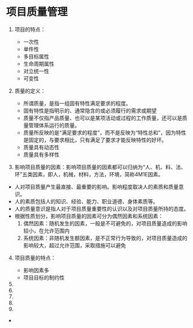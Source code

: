 # 项目质量管理

1. 项目的特点：

   * 一次性
   * 单件性
   * 多目标属性
   * 生命周期属性
   * 对立统一性
   * 可变性

2. 质量的定义：

   * 所谓质量，是指一组固有特性满足要求的程度。
   * 固有特性是指明示的、通常隐含的或必须履行的需求或期望
   * 质量不仅指产品质量、也可以是某项活动或过程的工作质量，还可以是质量管理体系运行的质量。
   * 质量所反映的是“满足要求的程度”，而不是反映为“特性总和”，因为特性是固定的，与要求相比，只有满足了要求才能反映特性的好坏。
   * 质量具有动态性
   * 质量具有多样性

3.  影响项目质量的因素：影响项目质量的因素都可以归纳为“人、机、料、法、环”五类因素，即人，机械，材料，方法，环境，简称4M1E因素。

   * 人对项目质量产生最直接、最重要的影响。影响程度取决人的素质和质量意识。
   * 人的素质包括人的知识、经验、能力、职业道德、身体素质等。
   * 人的质量意识是指人对于项目质量重要性的认识以及对项目质量所持的态度。
   * 根据性质划分，影响项目质量的因素可分为偶然因素和系统因素：
     1. 偶然因素：随机发生的因素，一般是不可避免的，对项目质量造成的影响较小，在允许范围内
     2. 系统因素：非随机发生额因素，是不正常行为导致的，对项目质量造成的影响较大，超过允许范围，采取措施可以避免

4. 项目质量的特点：

   * 影响因素多
   * 项目目标的制约性

5. 

6. 

7. 

8. 

9. 

   * 

     

     